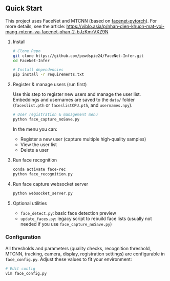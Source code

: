 ## **Quick Start**

This project uses FaceNet and MTCNN (based on [facenet-pytorch](https://github.com/timesler/facenet-pytorch)).
For more details, see the article: https://viblo.asia/p/nhan-dien-khuon-mat-voi-mang-mtcnn-va-facenet-phan-2-bJzKmrVXZ9N

1. Install

   ```bash
   # Clone Repo
   git clone https://github.com/pewdspie24/FaceNet-Infer.git
   cd FaceNet-Infer

   # Install dependencies
   pip install -r requirements.txt
   ```

2. Register & manage users (run first)

   Use this step to register new users and manage the user list. Embeddings and usernames are saved to the `data/` folder (`faceslist.pth` or `faceslistCPU.pth`, and `usernames.npy`).

   ```bash
   # User registration & management menu
   python face_capture_noSave.py
   ```

   In the menu you can:

   - Register a new user (capture multiple high‑quality samples)
   - View the user list
   - Delete a user

3. Run face recognition

   ```bash
   conda activate face-rec
   python face_recognition.py
   ```

4. Run face capture websocket server

   ```bash
   python websocket_server.py
   ```

5. Optional utilities

   - `face_detect.py`: basic face detection preview
   - `update_faces.py`: legacy script to rebuild face lists (usually not needed if you use `face_capture_noSave.py`)

### Configuration

All thresholds and parameters (quality checks, recognition threshold, MTCNN, tracking, camera, display, registration settings) are configurable in `face_config.py`. Adjust these values to fit your environment:

```bash
# Edit config
vim face_config.py
```

